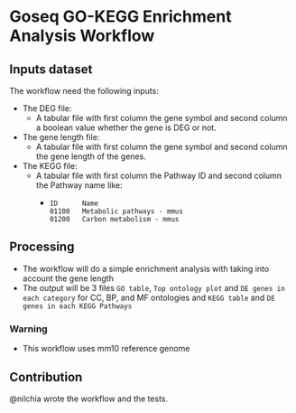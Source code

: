 # Goseq GO-KEGG Enrichment Analysis Workflow

## Inputs dataset

The workflow need the following inputs:
- The DEG file:
    - A tabular file with first column the gene symbol and second column a boolean value whether the gene is DEG or not. 
- The gene length file:
    - A tabular file with first column the gene symbol and second column the gene length of the genes.
- The KEGG file:
    - A tabular file with first column the Pathway ID and second column the Pathway name like: 
        -   ```
            ID 	    Name
            01100 	Metabolic pathways - mmus
            01200 	Carbon metabolism - mmus 
            ```
 
## Processing

- The workflow will do a simple enrichment analysis with taking into account the gene length
- The output will be 3 files `GO table`, `Top ontology plot` and `DE genes in each category` for CC, BP, and MF ontologies and `KEGG table` and `DE genes in each KEGG Pathways`

### Warning

- This workflow uses mm10 reference genome

## Contribution

@nilchia wrote the workflow and the tests.